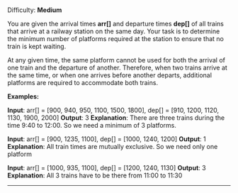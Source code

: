 ### 

Difficulty: **Medium**

You are given the arrival times **arr[]** and departure times **dep[]** of all trains that arrive at a railway station on the same day. Your task is to determine the minimum number of platforms required at the station to ensure that no train is kept waiting.

At any given time, the same platform cannot be used for both the arrival of one train and the departure of another. Therefore, when two trains arrive at the same time, or when one arrives before another departs, additional platforms are required to accommodate both trains.

**Examples:**

**Input**: arr[] = [900, 940, 950, 1100, 1500, 1800], dep[] = [910, 1200, 1120, 1130, 1900, 2000]
**Output**: 3
**Explanation**: There are three trains during the time 9:40 to 12:00. So we need a minimum of 3 platforms.

**Input**: arr[] = [900, 1235, 1100], dep[] = [1000, 1240, 1200]
**Output**: 1
**Explanation**: All train times are mutually exclusive. So we need only one platform

**Input**: arr[] = [1000, 935, 1100], dep[] = [1200, 1240, 1130]
**Output**: 3
**Explanation**: All 3 trains have to be there from 11:00 to 11:30

----------------------------------------------------------------------------
